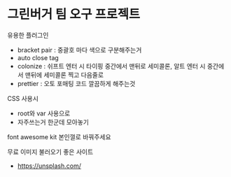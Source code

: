 # 그린버거 팀 오구 프로젝트

유용한 플러그인
- bracket pair : 중괄호 마다 색으로 구분해주는거
- auto close tag
- colonize : 쉬프트 엔터 시 타이핑 중간에서 맨뒤로 세미콜론, 알트 엔터 시 중간에서 맨뒤에 세미콜론 찍고 다음줄로
- prettier : 오토 포매팅 코드 깔끔하게 해주는것

CSS 사용시
- root와 var 사용으로
- 자주쓰는거 한군데 모아놓기

font awesome kit 본인껄로 바꿔주세요

 무료 이미지 불러오기 좋은 사이트
- https://unsplash.com/
   
